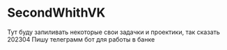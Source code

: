 # SecondWhithVK
 Тут буду запиливать некоторые свои задачки и проектики, так сказать
202304 Пишу телеграмм бот для работы в банке
